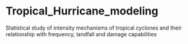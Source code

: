 # Tropical_Hurricane_modeling
Statistical study of intensity mechanisms of tropical cyclones and their relationship with frequency, landfall and damage capabilities
